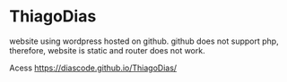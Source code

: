 # ThiagoDias
website using wordpress hosted on github. github does not support php, therefore, website is static and router does not work.

Acess  https://diascode.github.io/ThiagoDias/
